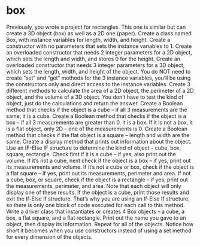 # box
Previously, you wrote a project for rectangles. This one is similar but can create a 3D object (box) as well as a 2D one (paper).  Create a class named Box, with instance variables for length, width, and height. Create a constructor with no parameters that sets the instance variables to 1. Create an overloaded constructor that needs 2 integer parameters for a 2D object, which sets the length and width, and stores 0 for the height. Create an overloaded constructor that needs 3 integer parameters for a 3D object, which sets the length, width, and height of the object. You do NOT need to create “set” and “get” methods for the 3 instance variables, you’ll be using the constructors only and direct access to the instance variables.  Create 3 different methods to calculate the area of a 2D object, the perimeter of a 2D object, and the volume of a 3D object. You don’t have to test the kind of object, just do the calculations and return the answer.  Create a Boolean method that checks if the object is a cube – if all 3 measurements are the same, it is a cube. Create a Boolean method that checks if the object is a box – if all 3 measurements are greater than 0, it is a box. If it is not a box, it is a flat object, only 2D – one of the measurements is 0. Create a Boolean method that checks if the flat object is a square – length and width are the same.  Create a display method that prints out information about the object. Use an IF-Else IF structure to determine the kind of object – cube, box, square, rectangle. Check first if it is a cube – if yes, also print out the volume. If it’s not a cube, next check if the object is a box – if yes, print out its measurements and volume. If it’s not a cube or box, check if the object is a flat square – if yes, print out its measurements, perimeter and area. If not a cube, box, or square, check if the object is a rectangle – if yes, print out the measurements, perimeter, and area. Note that each object will only display one of these results. If the object is a cube, print those results and exit the If-Else If structure. That’s why you are using an If-Else If structure, so there is only one block of code executed for each call to this method.  Write a driver class that instantiates or creates 4 Box objects – a cube, a box, a flat square, and a flat rectangle. Print out the name you gave to an object, then display its information. Repeat for all of the objects. Notice how short it becomes when you use constructors instead of using a set method for every dimension of the objects.
